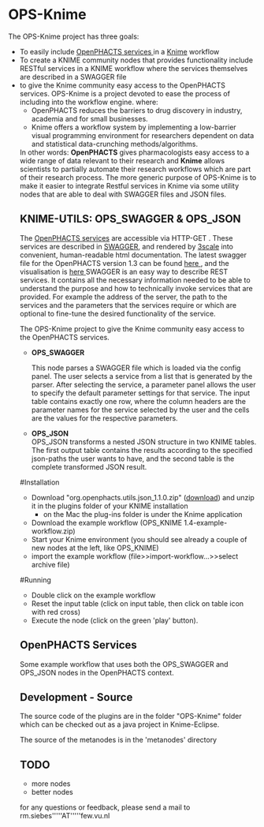 OPS-Knime
=========

The OPS-Knime project has three goals:
<ul><li> To easily include  <a href="http://dev.openphacts.org">OpenPHACTS services </a> in a  <a href="http://www.knime.org/">Knime</a> workflow </li>
<li> To create a KNIME community nodes that provides functionality include RESTful services in a KNIME workflow where the services themselves are described in a SWAGGER file</li>
<li> to give the Knime community easy access to the OpenPHACTS services. 
OPS-Knime is a project devoted to ease the process of including into the  workflow engine.
where:<br/>
<ul><li>OpenPHACTS reduces the barriers to drug discovery in industry, academia and for small businesses. </li>
<li>
Knime offers a workflow system by implementing a low-barrier visual programming environment for researchers dependent on data and statistical data-crunching methods/algorithms.
</li> 
</ul>
In other words: <b>OpenPHACTS</b> gives pharmacologists easy access to a wide range of data relevant to their research and <b>Knime</b> allows scientists to partially automate their research workflows which
are part of their research process.   
The more generic purpose of OPS-Knime is to make it easier to integrate Restful services in Knime via some utility nodes that are able to deal with SWAGGER files and JSON files.



KNIME-UTILS: OPS_SWAGGER & OPS_JSON
----------
The <a href="http://dev.openphacts.org">OpenPHACTS services</a> are accessible via HTTP-GET .
These services are described in <a href="https://developers.helloreverb.com/swagger/">SWAGGER</a>, and rendered by <a href="http://www.3scale.net/">3scale</a> into convenient, human-readable html documentation. 
The latest swagger file for the OpenPHACTS version 1.3 can be found <a href="https://raw.github.com/openphacts/OPS_LinkedDataApi/1.3.0/api-config-files/swagger.json">here </a>, and the visualisation is <a href="https://dev.openphacts.org/docs/1.3"> here </a>
SWAGGER is an easy way to describe REST services. 
It contains all the necessary information needed to be able
to understand the purpose and how to technically invoke  services that are provided. For example the address of the server, the path to the services and the parameters
that the services require or which are optional to fine-tune the desired functionality of the service.


The OPS-Knime project to give the Knime community easy access to the OpenPHACTS services. 


<ul><li><b>OPS_SWAGGER</b><br/>

This node parses a SWAGGER file which is loaded via the config panel. The user selects a service from a list that is generated by the parser. 
After selecting the service, a parameter panel allows the user to specify the default parameter settings for that service. 
The input table contains exactly one row, where the column headers are the parameter names for the service selected by the user and the cells
are the values for the respective parameters.
 
</li>
<li><b>OPS_JSON</b><br/>
OPS_JSON transforms a nested JSON structure in two KNIME tables. The first output table contains the results according to the specified json-paths
the user wants to have, and the second table is the complete transformed JSON result. </li></ul>

#Installation

* Download "org.openphacts.utils.json_1.1.0.zip" ([download](https://github.com/openphacts/OPS-Knime/raw/master/org.openphacts.utils.json_1.0.0.zip)) and unzip it in the plugins folder of your KNIME installation
   * on the Mac the plug-ins folder is under the Knime application 
* Download the example workflow (OPS_KNIME 1.4-example-workflow.zip)
* Start your Knime environment (you should see already a couple of new nodes at the left, like OPS_KNIME)
* import the example workflow (file>>import-workflow...>>select archive file)

#Running
* Double click on the example workflow
* Reset the input table (click on input table, then click on table icon with red cross)
* Execute the node (click on the green 'play' button).




OpenPHACTS Services 
----------
Some example workflow that uses both the OPS_SWAGGER and OPS_JSON nodes in the OpenPHACTS context. 



Development - Source
----------
The source code of the plugins are in the folder "OPS-Knime" folder which can be checked out as
a java project in Knime-Eclipse.

The source of the metanodes is in the 'metanodes' directory

TODO
-------------
* more nodes
* better nodes

for any questions or feedback, please send a mail to rm.siebes'''''AT'''''few.vu.nl
